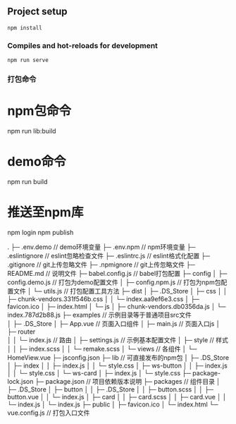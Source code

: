 ## Project setup
```
npm install
```

### Compiles and hot-reloads for development
```
npm run serve
```
### 打包命令
# npm包命令
npm run lib:build
# demo命令
npm run build

# 推送至npm库
npm login
npm publish



.
├─ .env.demo                                        // demo环境变量
├─ .env.npm                                         // npm环境变量
├─ .eslintignore                                    // eslint忽略检查文件
├─ .eslintrc.js                                     // eslint格式化配置
├─ .gitignore                                       // git上传忽略文件
├─ .npmignore                                       // git上传忽略文件
├─ README.md                                        // 说明文件
├─ babel.config.js                                  // babel打包配置
├─ config
│    ├─ config.demo.js                              // 打包为demo配置文件
│    ├─ config.npm.js                               // 打包为npm包配置文件
│    └─ utils.js                                    // 打包配置工具方法
├─ dist
│    ├─ .DS_Store
│    ├─ css
│    │    ├─ chunk-vendors.331f546b.css
│    │    └─ index.aa9ef6e3.css
│    ├─ favicon.ico
│    ├─ index.html
│    └─ js
│           ├─ chunk-vendors.db0356da.js
│           └─ index.787d2b88.js
├─ examples                                         // 示例目录等于普通项目src文件              
│    ├─ .DS_Store
│    ├─ App.vue                                     // 页面入口组件
│    ├─ main.js                                     // 页面入口js
│    ├─ router                
│    │    └─ index.js                               // 路由
│    ├─ settings.js                                 // 示例基本配置文件
│    ├─ style                                       // 样式
│    │    ├─ index.scss
│    │    └─ remake.scss
│    └─ views                                       // 各组件
│           └─ HomeView.vue
├─ jsconfig.json
├─ lib                                              // 可直接发布的npm包
│    ├─ .DS_Store
│    ├─ index
│    │    ├─ index.js
│    │    └─ style.css
│    ├─ ws-button
│    │    ├─ index.js
│    │    └─ style.css
│    └─ ws-card
│           ├─ index.js
│           └─ style.css
├─ package-lock.json
├─ package.json                                     // 项目依赖版本说明
├─ packages                                         // 组件目录
│    ├─ .DS_Store
│    ├─ button
│    │    ├─ .DS_Store
│    │    ├─ button.scss
│    │    ├─ button.vue
│    │    └─ index.js
│    ├─ card
│    │    ├─ card.scss
│    │    ├─ card.vue
│    │    └─ index.js
│    └─ index.js
├─ public
│    ├─ favicon.ico
│    └─ index.html
└─ vue.config.js                                     // 打包入口文件